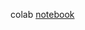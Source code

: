 colab [notebook](https://colab.research.google.com/drive/1twX5uudUdUEZcHlBKfusBWrpgDHiJL4L?usp=sharing)